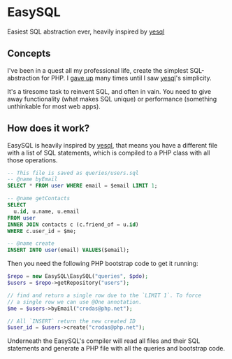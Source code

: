 # EasySQL

Easiest SQL abstraction ever, heavily inspired by [yesql](https://github.com/krisajenkins/yesql)

## Concepts

I've been in a quest all my professional life, create the simplest SQL-abstraction for PHP. I [gave up](https://github.com/crodas/ActiveMongo2) many times until I saw [yesql](https://github.com/krisajenkins/yesql)'s simplicity. 

It's a tiresome task to reinvent SQL, and often in vain. You need to give away functionality (what makes SQL unique) or performance (something unthinkable for most web apps). 

## How does it work?

EasySQL is heavily inspired by [yesql](https://github.com/krisajenkins/yesql), that means you have a different file with a list of SQL statements, which is compiled to a PHP class with all those operations.

```sql
-- This file is saved as queries/users.sql
-- @name byEmail
SELECT * FROM user WHERE email = $email LIMIT 1;

-- @name getContacts
SELECT 
  u.id, u.name, u.email 
FROM user 
INNER JOIN contacts c (c.friend_of = u.id)
WHERE c.user_id = $me;

-- @name create
INSERT INTO user(email) VALUES($email);
```

Then you need the following PHP bootstrap code to get it running:

```php
$repo = new EasySQL\EasySQL("queries", $pdo);
$users = $repo->getRepository("users");

// find and return a single row due to the `LIMIT 1`. To force 
// a single row we can use @One annotation.
$me = $users->byEmail("crodas@php.net");

// All `INSERT` return the new created ID
$user_id = $users->create("crodas@php.net");
```

Underneath the EasySQL's compiler will read all files and their SQL statements and generate a PHP file with all the queries and bootstrap code.
